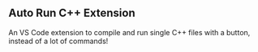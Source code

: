 ## Auto Run C++ Extension

An VS Code extension to compile and run single C++ files with a button, instead of a lot of commands!
